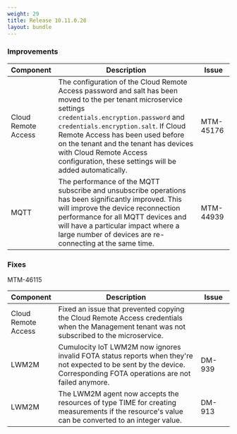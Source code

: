 ```yaml
---
weight: 29
title: Release 10.11.0.28
layout: bundle
---
```


<!--10.11.0.27 - 10.11.0.28-->

### Improvements

<div><table ><colgroup>
<col style="width: 15%;"><col style="width: 70%;"><col style="width: 15%;"></colgroup>
<thead><tr>
<th>
Component</th>
<th>
Description</th>
<th>
Issue</th>
</tr>
</thead><tbody>

<tr>
<td>Cloud Remote Access </td>
<td> The configuration of the Cloud Remote Access password and salt has been moved to the per tenant microservice settings <code>credentials.encryption.password</code> and <code>credentials.encryption.salt</code>. If Cloud Remote Access has been used before on the tenant and the tenant has devices with Cloud Remote Access configuration, these settings will be added automatically. </td>
<td>
MTM-45176</td>
</tr>

<tr>
<td>
 MQTT </td>
<td> The performance of the MQTT subscribe and unsubscribe operations has been significantly improved. This will improve the device reconnection performance for all MQTT devices and will have a particular impact where a large number of devices are re-connecting at the same time. </td>
<td>
MTM-44939</td>
</tr>

</tbody></table></div>

### Fixes

<div><table ><colgroup>
<col style="width: 15%;"><col style="width: 70%;"><col style="width: 15%;"></colgroup>
<thead><tr>
<th>
Component</th>
<th>
Description</th>
<th>
Issue</th>
</tr>
</thead><tbody>


<tr>
<td>
Cloud Remote Access</td>
<td> Fixed an issue that prevented copying the Cloud Remote Access credentials when the Management tenant was not subscribed to the microservice. </td>
MTM-46115</td>
</tr>

<tr>
<td>
LWM2M</td>
<td> Cumulocity IoT LWM2M now ignores invalid FOTA status reports when they're not expected to be sent by the device. Corresponding FOTA operations are not failed anymore. </td>
<td>
DM-939</td>
</tr>

<tr>
<td>
LWM2M</td>
<td> The LWM2M agent now accepts the resources of type TIME for creating measurements if the resource's value can be converted to an integer value. </td>
<td>
DM-913</td>
</tr>

</tbody></table></div>
